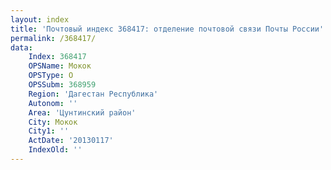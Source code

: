 ```yaml
---
layout: index
title: 'Почтовый индекс 368417: отделение почтовой связи Почты России'
permalink: /368417/
data:
    Index: 368417
    OPSName: Мокок
    OPSType: О
    OPSSubm: 368959
    Region: 'Дагестан Республика'
    Autonom: ''
    Area: 'Цунтинский район'
    City: Мокок
    City1: ''
    ActDate: '20130117'
    IndexOld: ''
---
```

